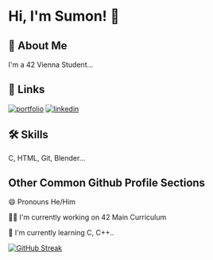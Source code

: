 
# Hi, I'm Sumon! 👋


## 🚀 About Me
I'm a 42 Vienna Student...


## 🔗 Links
[![portfolio](https://img.shields.io/badge/my_portfolio-000?style=for-the-badge&logo=ko-fi&logoColor=white)](https://sumon.carrd.co/)
[![linkedin](https://img.shields.io/badge/linkedin-0A66C2?style=for-the-badge&logo=linkedin&logoColor=white)](https://www.linkedin.com/in/sumon-md-ohiduzzaman/)


## 🛠 Skills
C, HTML, Git, Blender...


## Other Common Github Profile Sections
😄 Pronouns He/Him

👩‍💻 I'm currently working on 42 Main Curriculum

🧠 I'm currently learning C, C++..


[![GitHub Streak](http://github-readme-streak-stats.herokuapp.com?user=sumon-ohid&theme=dark&date_format=j%20M%5B%20Y%5D&hide_total_contributions=true&hide_current_streak=true&hide_longest_streak=true)](https://git.io/streak-stats)
